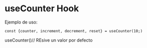 # useCounter Hook

Ejemplo de uso:

```
const {counter, increment, decrement, reset} = useCounter(10;)

```

useCounter()// REsive un valor por defecto
